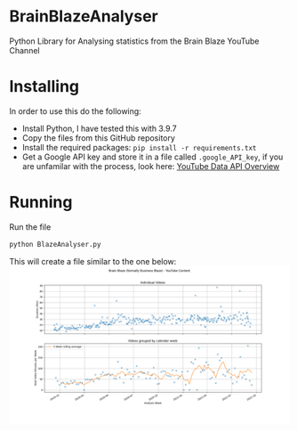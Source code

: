 # BrainBlazeAnalyser
Python Library for Analysing statistics from the Brain Blaze YouTube Channel

# Installing

In order to use this do the following:
* Install Python, I have tested this with 3.9.7
* Copy the files from this GitHub repository
* Install the required packages: ```pip install -r requirements.txt```
* Get a Google API key and store it in a file called ``.google_API_key``, if you are unfamilar with the process, look here: [YouTube Data API Overview](https://developers.google.com/youtube/v3/getting-started) 

# Running
Run the file 
```bash
python BlazeAnalyser.py
```
This will create a file similar to the one below:
![Example Results](BrainBlazeAnalysis.png)
